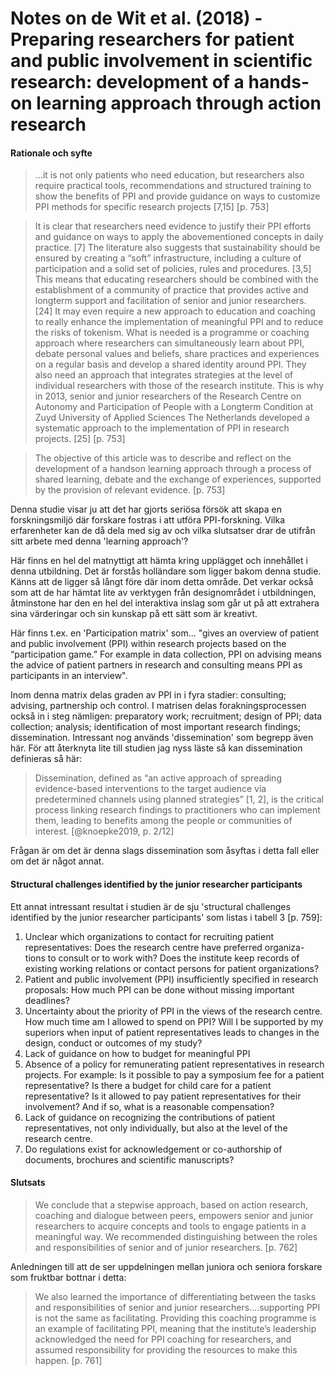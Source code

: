 # Notes on de Wit et al. (2018) - Preparing researchers for patient and public involvement in scientific research: development of a hands-on learning approach through action research

#### Rationale och syfte

>...it is not only patients who need education, but researchers also require practical tools, recommendations and structured training to show the benefits of PPI and provide guidance on ways to customize PPI methods for specific research projects [7,15]
[p. 753]

> It is clear that researchers need evidence to justify their PPI efforts and guidance on ways to apply the above­mentioned concepts in daily practice. [7] The literature also suggests that sustainability should be ensured by creating a “soft” infrastructure, including a culture of participation and a solid set of policies, rules and procedures. [3,5] This means that educating researchers should be combined with the establishment of a community of practice that provides active and long­term support and facilitation of senior and junior researchers. [24] It may even require a new approach to education and coaching to really enhance the implementation of meaningful PPI and to reduce the risks of tokenism. What is needed is a programme or coaching approach where researchers can simultaneously learn about PPI, debate personal values and beliefs, share practices and experiences on a regular basis and develop a shared identity around PPI. They also need an approach that integrates strategies at the level of individual researchers with those of the research institute. This is why in 2013, senior and junior researchers of the Research Centre on Autonomy and Participation of People with a Long­term Condition at Zuyd University of Applied Sciences The Netherlands developed a systematic approach to the implementation of PPI in research projects. [25]
[p. 753]

> The objective of this article was to describe and reflect on the development of a hands­on learning approach through a process of shared learning, debate and the exchange of experiences, supported by the provision of relevant evidence.
[p. 753]

Denna studie visar ju att det har gjorts seriösa försök att skapa en forskningsmiljö där forskare fostras i att utföra PPI-forskning. Vilka erfarenheter kan de då dela med sig av och vilka slutsatser drar de utifrån sitt arbete med denna 'learning approach'?

Här finns en hel del matnyttigt att hämta kring upplägget och innehållet i denna utbildning. Det är forstås holländare som ligger bakom denna studie. Känns att de ligger så långt före där inom detta område. Det verkar också som att de har hämtat lite av verktygen från designområdet i utbildningen, åtminstone har den en hel del interaktiva inslag som går ut på att extrahera sina värderingar och sin kunskap på ett sätt som är kreativt.

Här finns t.ex. en 'Participation matrix' som... "gives an overview of patient and public involvement (PPI) within research projects based on the “participation game.” For example in data collection, PPI on advising means the advice of patient partners in research and consulting means PPI as participants in an interview".

Inom denna matrix delas graden av PPI in i fyra stadier: consulting; advising, partnership och control. I matrisen delas forakningsprocessen också in i steg nämligen: preparatory work; recruitment; design of PPI; data collection; analysis; identification of most important research findings; dissemination. Intressant nog används 'dissemination' som begrepp även här. För att återknyta lite till studien jag nyss läste så kan dissemination definieras så här:

> Dissemination, defined as “an active approach of spreading evidence-based interventions to the target audience via predetermined channels using planned strategies” [1, 2], is the critical process linking research findings to practitioners who can implement them, leading to benefits among the people or communities of interest. 
[@knoepke2019, p. 2/12]

Frågan är om det är denna slags dissemination som åsyftas i detta fall eller om det är något annat.

#### Structural challenges identified by the junior researcher participants
Ett annat intressant resultat i studien är de sju 'structural challenges identified by the junior researcher participants' som listas i tabell 3 [p. 759]: 

1. Unclear which organizations to contact for recruiting patient
representatives: Does the research centre have preferred organiza-
tions to consult or to work with? Does the institute keep records of
existing working relations or contact persons for patient
organizations? 
2. Patient and public involvement (PPI) insufficiently specified in
research proposals: How much PPI can be done without missing
important deadlines?
3. Uncertainty about the priority of PPI in the views of the research
centre. How much time am I allowed to spend on PPI? Will I be
supported by my superiors when input of patient representatives
leads to changes in the design, conduct or outcomes of my study?
4. Lack of guidance on how to budget for meaningful PPI
5. Absence of a policy for remunerating patient representatives in
research projects. For example: Is it possible to pay a symposium fee
for a patient representative? Is there a budget for child care for a
patient representative? Is it allowed to pay patient representatives
for their involvement? And if so, what is a reasonable compensation?
6. Lack of guidance on recognizing the contributions of patient
representatives, not only individually, but also at the level of the
research centre.
7. Do regulations exist for acknowledgement or co-­authorship of
documents, brochures and scientific manuscripts?


#### Slutsats

> We conclude that a stepwise approach, based on action research, coaching and dialogue between peers, empowers senior and junior researchers to acquire concepts and tools to engage patients in a meaningful way. We recommended distinguishing between the roles and responsibilities of senior and of junior researchers.
[p. 762]

Anledningen till att de ser uppdelningen mellan juniora och seniora forskare som fruktbar bottnar i detta:

> We also learned the importance of differentiating between the tasks and responsibilities of senior and junior researchers....supporting PPI is not the same as facilitating. Providing this coaching programme is an example of facilitating PPI, meaning that the institute’s leadership acknowledged the need for PPI coaching for researchers, and assumed responsibility for providing the resources to make this happen. 
[p. 761]
